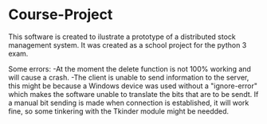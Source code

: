 # Course-Project

This software is created to ilustrate a prototype of a distributed stock  management system.
It was created as a school project for the python 3 exam.


Some errors:
-At the moment the delete function is not 100% working and will cause a crash.
-The client is unable to send information to the server, this might be because a Windows device was used without a "ignore-error" which 
makes the software unable to translate the bits that are to be sendt. If a manual bit sending is made when connection is established, it will work fine, so some tinkering with the Tkinder module might be needded.
